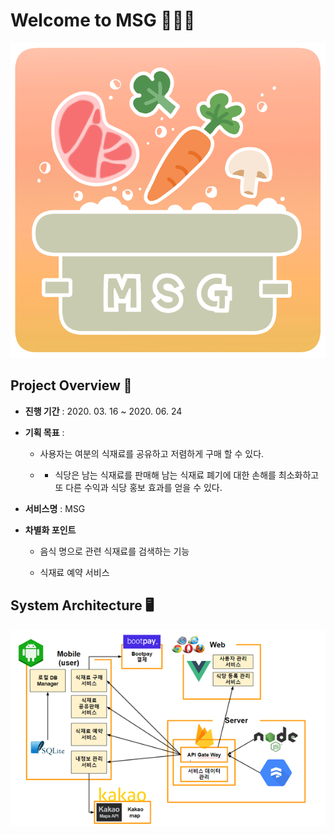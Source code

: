 # Welcome to MSG 🙆🙋🙆

![MSG로고](images/logo.png)

## Project Overview 📆

- **진행 기간** : 2020. 03. 16 ~ 2020. 06. 24

- **기획 목표** :

  - 사용자는 여분의 식재료를 공유하고 저렴하게 구매 할 수 있다.

  - -	식당은 남는 식재료를 판매해 남는 식재료 폐기에 대한 손해를 최소화하고 또 다른 수익과 식당 홍보 효과를 얻을 수 있다.

- **서비스명** : MSG


- **차별화 포인트**

  - 음식 명으로 관련 식재료를 검색하는 기능

  - 식재료 예약 서비스


## System Architecture 🖥️
![MSG스트럭처](images/structure.png)
